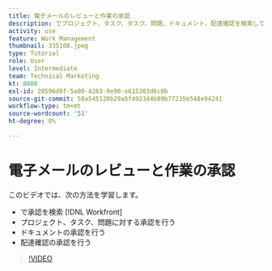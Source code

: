 ```yaml
---
title: 電子メールのレビューと作業の承認
description: でプロジェクト、タスク、タスク、問題、ドキュメント、配達確認を検索して承認する方法を説明します。 [!DNL  Workfront].
activity: use
feature: Work Management
thumbnail: 335108.jpeg
type: Tutorial
role: User
level: Intermediate
team: Technical Marketing
kt: 8808
exl-id: 20596d8f-5a00-4263-9e90-e615303d6c0b
source-git-commit: 58a545120b29a5f492344b89b77235e548e94241
workflow-type: tm+mt
source-wordcount: '51'
ht-degree: 0%

---
```


# 電子メールのレビューと作業の承認

このビデオでは、次の方法を学習します。

* で承認を検索 [!DNL  Workfront]
* プロジェクト、タスク、問題に対する承認を行う
* ドキュメントの承認を行う
* 配達確認の承認を行う

>[!VIDEO](https://video.tv.adobe.com/v/335108/?quality=12)

<!---
learn more URLS
Approving work
Home area for Reviewers
Guides
Home overview for Reviewers
Issue page overview
--->
